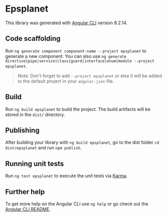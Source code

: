 # Epsplanet

This library was generated with [Angular CLI](https://github.com/angular/angular-cli) version 8.2.14.

## Code scaffolding

Run `ng generate component component-name --project epsplanet` to generate a new component. You can also use `ng generate directive|pipe|service|class|guard|interface|enum|module --project epsplanet`.
> Note: Don't forget to add `--project epsplanet` or else it will be added to the default project in your `angular.json` file. 

## Build

Run `ng build epsplanet` to build the project. The build artifacts will be stored in the `dist/` directory.

## Publishing

After building your library with `ng build epsplanet`, go to the dist folder `cd dist/epsplanet` and run `npm publish`.

## Running unit tests

Run `ng test epsplanet` to execute the unit tests via [Karma](https://karma-runner.github.io).

## Further help

To get more help on the Angular CLI use `ng help` or go check out the [Angular CLI README](https://github.com/angular/angular-cli/blob/master/README.md).
